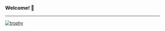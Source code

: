 ### Welcome! 👋

-------------------------

[![trophy](https://github-profile-trophy.vercel.app/?username=fusion407)](https://github.com/ryo-ma/github-profile-trophy)
